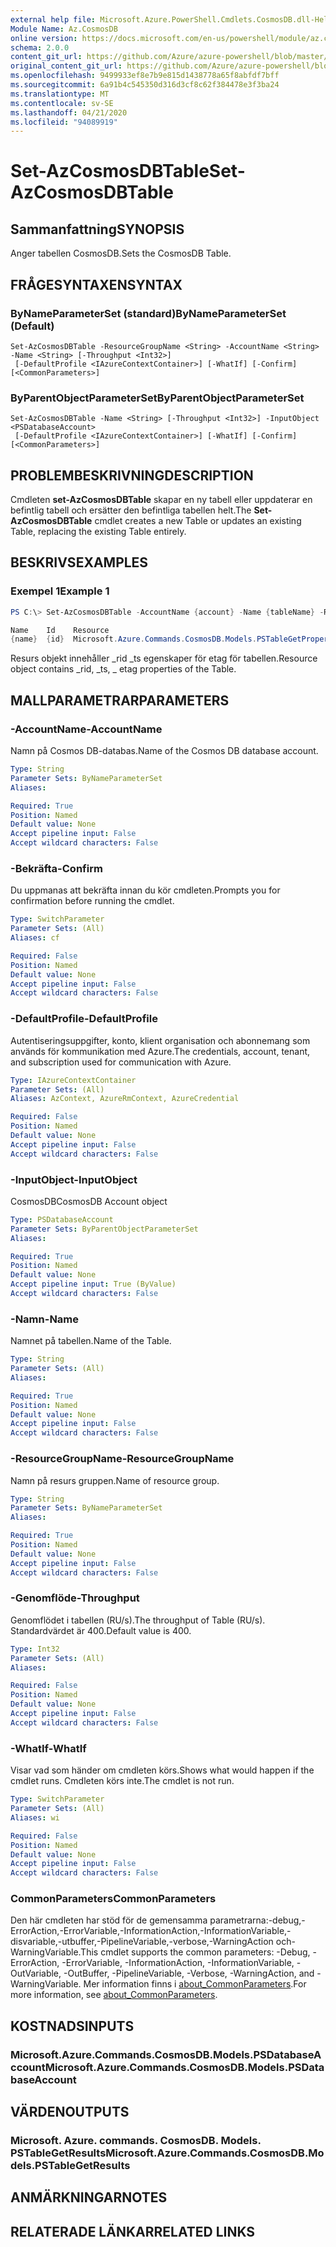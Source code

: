 ```yaml
---
external help file: Microsoft.Azure.PowerShell.Cmdlets.CosmosDB.dll-Help.xml
Module Name: Az.CosmosDB
online version: https://docs.microsoft.com/en-us/powershell/module/az.cosmosdb/set-azcosmosdbtable
schema: 2.0.0
content_git_url: https://github.com/Azure/azure-powershell/blob/master/src/CosmosDB/CosmosDB/help/Set-AzCosmosDBTable.md
original_content_git_url: https://github.com/Azure/azure-powershell/blob/master/src/CosmosDB/CosmosDB/help/Set-AzCosmosDBTable.md
ms.openlocfilehash: 9499933ef8e7b9e815d1438778a65f8abfdf7bff
ms.sourcegitcommit: 6a91b4c545350d316d3cf8c62f384478e3f3ba24
ms.translationtype: MT
ms.contentlocale: sv-SE
ms.lasthandoff: 04/21/2020
ms.locfileid: "94089919"
---
```

# <span data-ttu-id="d80af-101">Set-AzCosmosDBTable</span><span class="sxs-lookup"><span data-stu-id="d80af-101">Set-AzCosmosDBTable</span></span>

## <span data-ttu-id="d80af-102">Sammanfattning</span><span class="sxs-lookup"><span data-stu-id="d80af-102">SYNOPSIS</span></span>
<span data-ttu-id="d80af-103">Anger tabellen CosmosDB.</span><span class="sxs-lookup"><span data-stu-id="d80af-103">Sets the CosmosDB Table.</span></span>

## <span data-ttu-id="d80af-104">FRÅGESYNTAXEN</span><span class="sxs-lookup"><span data-stu-id="d80af-104">SYNTAX</span></span>

### <span data-ttu-id="d80af-105">ByNameParameterSet (standard)</span><span class="sxs-lookup"><span data-stu-id="d80af-105">ByNameParameterSet (Default)</span></span>
```
Set-AzCosmosDBTable -ResourceGroupName <String> -AccountName <String> -Name <String> [-Throughput <Int32>]
 [-DefaultProfile <IAzureContextContainer>] [-WhatIf] [-Confirm] [<CommonParameters>]
```

### <span data-ttu-id="d80af-106">ByParentObjectParameterSet</span><span class="sxs-lookup"><span data-stu-id="d80af-106">ByParentObjectParameterSet</span></span>
```
Set-AzCosmosDBTable -Name <String> [-Throughput <Int32>] -InputObject <PSDatabaseAccount>
 [-DefaultProfile <IAzureContextContainer>] [-WhatIf] [-Confirm] [<CommonParameters>]
```

## <span data-ttu-id="d80af-107">PROBLEMBESKRIVNING</span><span class="sxs-lookup"><span data-stu-id="d80af-107">DESCRIPTION</span></span>
<span data-ttu-id="d80af-108">Cmdleten **set-AzCosmosDBTable** skapar en ny tabell eller uppdaterar en befintlig tabell och ersätter den befintliga tabellen helt.</span><span class="sxs-lookup"><span data-stu-id="d80af-108">The **Set-AzCosmosDBTable** cmdlet creates a new Table or updates an existing Table, replacing the existing Table entirely.</span></span>

## <span data-ttu-id="d80af-109">BESKRIVS</span><span class="sxs-lookup"><span data-stu-id="d80af-109">EXAMPLES</span></span>

### <span data-ttu-id="d80af-110">Exempel 1</span><span class="sxs-lookup"><span data-stu-id="d80af-110">Example 1</span></span>
```powershell
PS C:\> Set-AzCosmosDBTable -AccountName {account} -Name {tableName} -ResourceGroupName {rgName}

Name    Id    Resource
{name}  {id}  Microsoft.Azure.Commands.CosmosDB.Models.PSTableGetPropertiesResource
```

<span data-ttu-id="d80af-111">Resurs objekt innehåller _rid _ts egenskaper för etag för tabellen.</span><span class="sxs-lookup"><span data-stu-id="d80af-111">Resource object contains _rid, _ts, _ etag properties of the Table.</span></span>

## <span data-ttu-id="d80af-112">MALLPARAMETRAR</span><span class="sxs-lookup"><span data-stu-id="d80af-112">PARAMETERS</span></span>

### <span data-ttu-id="d80af-113">-AccountName</span><span class="sxs-lookup"><span data-stu-id="d80af-113">-AccountName</span></span>
<span data-ttu-id="d80af-114">Namn på Cosmos DB-databas.</span><span class="sxs-lookup"><span data-stu-id="d80af-114">Name of the Cosmos DB database account.</span></span>

```yaml
Type: String
Parameter Sets: ByNameParameterSet
Aliases:

Required: True
Position: Named
Default value: None
Accept pipeline input: False
Accept wildcard characters: False
```

### <span data-ttu-id="d80af-115">-Bekräfta</span><span class="sxs-lookup"><span data-stu-id="d80af-115">-Confirm</span></span>
<span data-ttu-id="d80af-116">Du uppmanas att bekräfta innan du kör cmdleten.</span><span class="sxs-lookup"><span data-stu-id="d80af-116">Prompts you for confirmation before running the cmdlet.</span></span>

```yaml
Type: SwitchParameter
Parameter Sets: (All)
Aliases: cf

Required: False
Position: Named
Default value: None
Accept pipeline input: False
Accept wildcard characters: False
```

### <span data-ttu-id="d80af-117">-DefaultProfile</span><span class="sxs-lookup"><span data-stu-id="d80af-117">-DefaultProfile</span></span>
<span data-ttu-id="d80af-118">Autentiseringsuppgifter, konto, klient organisation och abonnemang som används för kommunikation med Azure.</span><span class="sxs-lookup"><span data-stu-id="d80af-118">The credentials, account, tenant, and subscription used for communication with Azure.</span></span>

```yaml
Type: IAzureContextContainer
Parameter Sets: (All)
Aliases: AzContext, AzureRmContext, AzureCredential

Required: False
Position: Named
Default value: None
Accept pipeline input: False
Accept wildcard characters: False
```

### <span data-ttu-id="d80af-119">-InputObject</span><span class="sxs-lookup"><span data-stu-id="d80af-119">-InputObject</span></span>
<span data-ttu-id="d80af-120">CosmosDB</span><span class="sxs-lookup"><span data-stu-id="d80af-120">CosmosDB Account object</span></span>

```yaml
Type: PSDatabaseAccount
Parameter Sets: ByParentObjectParameterSet
Aliases:

Required: True
Position: Named
Default value: None
Accept pipeline input: True (ByValue)
Accept wildcard characters: False
```

### <span data-ttu-id="d80af-121">-Namn</span><span class="sxs-lookup"><span data-stu-id="d80af-121">-Name</span></span>
<span data-ttu-id="d80af-122">Namnet på tabellen.</span><span class="sxs-lookup"><span data-stu-id="d80af-122">Name of the Table.</span></span>

```yaml
Type: String
Parameter Sets: (All)
Aliases:

Required: True
Position: Named
Default value: None
Accept pipeline input: False
Accept wildcard characters: False
```

### <span data-ttu-id="d80af-123">-ResourceGroupName</span><span class="sxs-lookup"><span data-stu-id="d80af-123">-ResourceGroupName</span></span>
<span data-ttu-id="d80af-124">Namn på resurs gruppen.</span><span class="sxs-lookup"><span data-stu-id="d80af-124">Name of resource group.</span></span>

```yaml
Type: String
Parameter Sets: ByNameParameterSet
Aliases:

Required: True
Position: Named
Default value: None
Accept pipeline input: False
Accept wildcard characters: False
```

### <span data-ttu-id="d80af-125">-Genomflöde</span><span class="sxs-lookup"><span data-stu-id="d80af-125">-Throughput</span></span>
<span data-ttu-id="d80af-126">Genomflödet i tabellen (RU/s).</span><span class="sxs-lookup"><span data-stu-id="d80af-126">The throughput of Table (RU/s).</span></span>
<span data-ttu-id="d80af-127">Standardvärdet är 400.</span><span class="sxs-lookup"><span data-stu-id="d80af-127">Default value is 400.</span></span>

```yaml
Type: Int32
Parameter Sets: (All)
Aliases:

Required: False
Position: Named
Default value: None
Accept pipeline input: False
Accept wildcard characters: False
```

### <span data-ttu-id="d80af-128">-WhatIf</span><span class="sxs-lookup"><span data-stu-id="d80af-128">-WhatIf</span></span>
<span data-ttu-id="d80af-129">Visar vad som händer om cmdleten körs.</span><span class="sxs-lookup"><span data-stu-id="d80af-129">Shows what would happen if the cmdlet runs.</span></span>
<span data-ttu-id="d80af-130">Cmdleten körs inte.</span><span class="sxs-lookup"><span data-stu-id="d80af-130">The cmdlet is not run.</span></span>

```yaml
Type: SwitchParameter
Parameter Sets: (All)
Aliases: wi

Required: False
Position: Named
Default value: None
Accept pipeline input: False
Accept wildcard characters: False
```

### <span data-ttu-id="d80af-131">CommonParameters</span><span class="sxs-lookup"><span data-stu-id="d80af-131">CommonParameters</span></span>
<span data-ttu-id="d80af-132">Den här cmdleten har stöd för de gemensamma parametrarna:-debug,-ErrorAction,-ErrorVariable,-InformationAction,-InformationVariable,-disvariable,-utbuffer,-PipelineVariable,-verbose,-WarningAction och-WarningVariable.</span><span class="sxs-lookup"><span data-stu-id="d80af-132">This cmdlet supports the common parameters: -Debug, -ErrorAction, -ErrorVariable, -InformationAction, -InformationVariable, -OutVariable, -OutBuffer, -PipelineVariable, -Verbose, -WarningAction, and -WarningVariable.</span></span> <span data-ttu-id="d80af-133">Mer information finns i [about_CommonParameters](http://go.microsoft.com/fwlink/?LinkID=113216).</span><span class="sxs-lookup"><span data-stu-id="d80af-133">For more information, see [about_CommonParameters](http://go.microsoft.com/fwlink/?LinkID=113216).</span></span>

## <span data-ttu-id="d80af-134">KOSTNADS</span><span class="sxs-lookup"><span data-stu-id="d80af-134">INPUTS</span></span>

### <span data-ttu-id="d80af-135">Microsoft.Azure.Commands.CosmosDB.Models.PSDatabaseAccount</span><span class="sxs-lookup"><span data-stu-id="d80af-135">Microsoft.Azure.Commands.CosmosDB.Models.PSDatabaseAccount</span></span>

## <span data-ttu-id="d80af-136">VÄRDEN</span><span class="sxs-lookup"><span data-stu-id="d80af-136">OUTPUTS</span></span>

### <span data-ttu-id="d80af-137">Microsoft. Azure. commands. CosmosDB. Models. PSTableGetResults</span><span class="sxs-lookup"><span data-stu-id="d80af-137">Microsoft.Azure.Commands.CosmosDB.Models.PSTableGetResults</span></span>

## <span data-ttu-id="d80af-138">ANMÄRKNINGAR</span><span class="sxs-lookup"><span data-stu-id="d80af-138">NOTES</span></span>

## <span data-ttu-id="d80af-139">RELATERADE LÄNKAR</span><span class="sxs-lookup"><span data-stu-id="d80af-139">RELATED LINKS</span></span>

